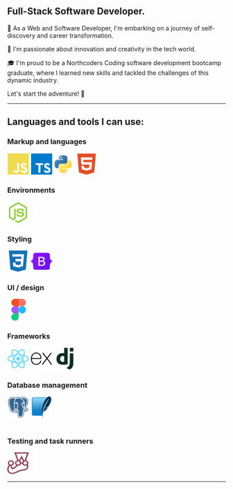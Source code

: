 
## Full-Stack Software Developer.

🚀 As a Web and Software Developer, I'm embarking on a journey of self-discovery and career transformation.

🤖 I'm passionate about innovation and creativity in the tech world.

🎓 I'm proud to be a Northcoders Coding software development bootcamp graduate, where I learned new skills and tackled the challenges of this dynamic industry.

Let's start the adventure! 💪

  
---
  
## Languages and tools I can use:
### Markup and languages
<img width="50" src="https://github.com/devicons/devicon/blob/master/icons/javascript/javascript-plain.svg" alt="javascript"/> <img width="50" src="https://github.com/devicons/devicon/blob/master/icons/typescript/typescript-plain.svg" alt="typescript"/><img  width="50"  src="https://github.com/devicons/devicon/blob/master/icons/python/python-original.svg" alt="python"/> <img width="50" src="https://github.com/devicons/devicon/blob/master/icons/html5/html5-plain.svg" alt="html 5"/> <br/>

### Environments
<img width="50" src="https://github.com/devicons/devicon/blob/master/icons/nodejs/nodejs-plain.svg" alt="node js"/>

### Styling
  <img width="50" src="https://github.com/devicons/devicon/blob/master/icons/css3/css3-plain.svg" alt="css 3" /> <img width="50" src="https://github.com/devicons/devicon/blob/master/icons/bootstrap/bootstrap-original.svg" alt="bootstrap" /><br/>

 ### UI / design
  <img width="50" src="https://github.com/devicons/devicon/blob/master/icons/figma/figma-original.svg" alt="figma" /><br/> 
  
### Frameworks
<img width="50" src="https://github.com/devicons/devicon/blob/master/icons/react/react-original.svg" alt="react js"/> <img width="50" src="https://github.com/devicons/devicon/blob/master/icons/express/express-original.svg" alt="express" /> <img width="50" src="https://github.com/devicons/devicon/blob/master/icons/django/django-plain.svg" alt="django" /><br/>
  
### Database management
<img width="50" src="https://github.com/devicons/devicon/blob/master/icons/postgresql/postgresql-plain.svg" alt="postgres sql" /> <img width="50" src="https://github.com/devicons/devicon/blob/master/icons/sqlite/sqlite-original.svg" alt="sqlite" /><br/>
<img width="50" src="" alt="" />
### Testing and task runners
<img width="50" src="https://github.com/devicons/devicon/blob/master/icons/jest/jest-plain.svg" alt="jest"/>

---
